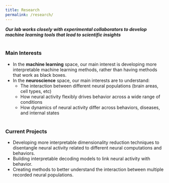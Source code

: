 ```yaml
---
title: Research
permalink: /research/
---
```



<!-- *We have a broad range of projects that involve using machine learning and statistical analyses to better understand neural activity.* <br /> -->

***Our lab works closely with experimental collaborators to develop machine learning tools that lead to scientific insights*** <br /><br />


### Main Interests

* In the **machine learning** space, our main interest is developing more interpretable machine learning methods, rather than having methods that work as black boxes. <br />
* In the **neuroscience** space, our main interests are to understand:
   * The interaction between different neural populations (brain areas, cell types, etc)
   * How neural activity flexibly drives behavior across a wide range of conditions
   * How dynamics of neural activity differ across behaviors, diseases, and internal states <br /><br />


### Current Projects <br />
<!-- Our current projects fall into 3 general categories: -->
* Developing more interpretable dimensionality reduction techniques to disentangle neural activity related to different neural computations and behaviors.
* Building interpretable decoding models to link neural activity with behavior.
* Creating methods to better understand the interaction between multiple recorded neural populations.

 <!-- <br /><br /> -->

<!---
### Future Work <br />
* *Coming soon...*
--->

<!---
#### Additional Projects
  - Collaborating with Yu Mu from Misha Ahrens's lab to better understand the role of (and interplay between) neurons and astroglia in different behavioral states in the larval zebrafish.
  - Collaborating with Margot Elmaleh from Michael Long's lab to better understand neural activity in songbird motor (singing) areas during sleep.
  - Collaborating with Xinyi Deng to develop hidden markov models to understand compression in hippocampal replay.
  - Collaborating with Mario DiPoppa to model the interaction between cell types in visual cortex.
  - Collaborating with Matt Whiteway to develop methods for automatically detecting changes in neural correlation structure.
<br /><br />
I'm excited to be working with a lot of great collaborators!
--->
